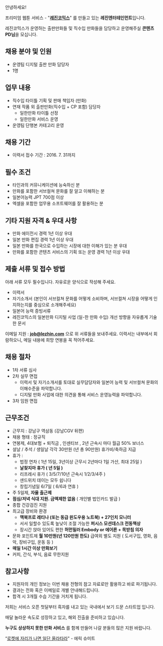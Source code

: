 안녕하세요!

프리미엄 웹툰 서비스 - "**[레진코믹스](http://www.lezhin.com)**" 를 만들고 있는 **레진엔터테인먼트**입니다.

레진코믹스가 운영하는 출판만화들 및 직수입 만화들을 담당하고 운영해주실 **콘텐츠 PD님**을 모십니다.

## 채용 분야 및 인원
- 운영팀 디지털 출판 만화 담당자
- 1명

## 업무 내용
- 직수입 타이틀 기획 및 판매 책임자 (만화)
- 연재 작품 외 출판만화(직수입 + CP 포함) 담당자
  - 일한만화 타이틀 선정
  - 일한만화 서비스 운영
- 운영팀 단행본 카테고리 운영

## 채용 기간
- 이력서 접수 기간 : 2016. 7. 31까지

## 필수 조건

- 타인과의 커뮤니케이션에 능숙하신 분
- 만화를 포함한 서브컬쳐 문화를 잘 알고 이해하는 분
- 일본어능력 JPT 700점 이상
- 엑셀을 포함한 업무용 소프트웨어를 잘 활용하는 분

## 기타 지원 자격 & 우대 사항

- 만화 에이전시 경력 1년 이상 우대
- 일본 만화 편집 경력 1년 이상 우대
- 일본 만화를 한국으로 수입하는 시장에 대한 이해가 있는 분 우대
- 만화를 포함한 콘텐츠 서비스의 기획 또는 운영 경력 1년 이상 우대

## 제출 서류 및 접수 방법

아래 서류 모두 필수입니다. 자유로운 양식으로 작성해 주세요.

- 이력서
- 자기소개서 (본인이 서브컬쳐 문화를 어떻게 소비하며, 서브컬쳐 시장을 어떻게 인지하는지를 중심으로 소개해주세요)
- 일본어 능력 증빙서류
- 레진코믹스의 일본만화 디지털 사업 (일-한 만화 수입) 개선 방향을 자유롭게 기술한 문서

이메일 지원 : **job@lezhin.com** 으로 위 서류들을 보내주세요. 이력서는 내부에서 회람하오니, 메일 내용에 희망 연봉을 꼭 적어주세요. 

## 채용 절차

- 1차 서류 심사
- 2차 실무 면접
  - 이력서 및 자기소개서를 토대로 실무담당자와 일본어 능력 및 서브컬쳐 문화의 이해수준을 파악합니다.
  - 디지털 만화 사업에 대한 의견을 통해 서비스 운영능력을 파악합니다.
- 3차 임원 면접

## 근무조건

- 근무지 : 강남구 역삼동 (강남CGV 뒤편)
- 채용 형태 : 정규직
- 연봉제, 4대보험 + 퇴직금 , 인센티브 , 2년 근속시 마다 월급 50% 보너스
- 설날 / 추석 / 생일날 각각 30만원 (년 총 90만원) 휴가비/축하금 지급
- 휴가 : 
  - 법정 연차 ( 1년 15일, 3년이상 근무시 2년마다 1일 가산, 최대 25일 )
  - **날찾지마 휴가 ( 년 5일 )**
  - 리프레시 휴가 ( 3/5/7/10년 근속시 1/2/3/4주 )
  - 샌드위치 데이는 모두 쉽니다
  - 창립기념일 6/7일 ( 6/6과 연휴 )
- 주 5일제, **자율 출근제**
- **점심/저녁 식대 지원. 금액제한 없음** ( 개인별 법인카드 발급 )
- 종합 건강검진 지원
- 최고급 장비와 환경
  - **맥북프로 레티나 (또는 동급 윈도우용 노트북) + 27인치 모니터** 
  - 서서 일할수 있도록 높낮이 조절 가능한 **퍼시스 모션데스크 전동책상** 
  - 장시간 앉아 있어도 편한 **허먼밀러 Embody or 에어론 + 목받침 의자**
- 문화 포인트제 **월 10만원(년 120만원 한도)** 급여외 별도 지원 ( 도서구입, 영화, 음악, 장비구입, 운동 등 )
- **매일 1시간 이상 만화보기**
- 커피, 간식, 부식, 음료 무한지원

## 참고사항

- 지원자의 개인 정보는 이번 채용 전형의 참고 자료로만 활용하고 바로 파기됩니다.
- 결과는 전화 혹은 이메일로 개별 안내해드립니다.
- 합격 시 3개월 수습 기간을 거치게 됩니다.

저희는 서비스 오픈 첫달부터 흑자를 내고 있는 국내에서 보기 드문 스타트업 입니다.

매달 놀라운 속도로 성장하고 있고, 해외 진출을 준비하고 있습니다.

**누구도 상상하지 못한 만화 서비스** 를 함께 만들어 나갈 분들의 많은 지원 바랍니다.

“[로켓에 자리가 나면 일단 올라타라](http://estima.wordpress.com/2012/05/28/sheryl/)" - 에릭 슈미트

